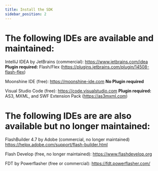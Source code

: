 ```yaml
---
title: Install the SDK
sidebar_position: 2
---
```


# The following IDEs are available and maintained:


IntelliJ IDEA by JetBrains (commercial):
https://www.jetbrains.com/idea
**Plugin required:** Flash/Flex (https://plugins.jetbrains.com/plugin/14508-flash-flex)


Moonshine IDE (free):
https://moonshine-ide.com
**No Plugin required**


Visual Studio Code (free):
https://code.visualstudio.com
**Plugin required:** AS3, MXML, and SWF Extension Pack (https://as3mxml.com)




# The following IDEs are are also available but no longer maintained:


FlashBuilder 4.7 by Adobe (commercial, no longer maintained)
https://helpx.adobe.com/support/flash-builder.html


Flash Develop (free, no longer maintained):
https://www.flashdevelop.org


FDT by Powerflasher (free or commercial):
https://fdt.powerflasher.com/
